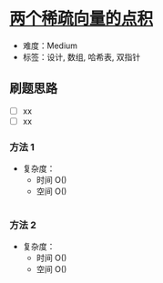 # [两个稀疏向量的点积](https://leetcode-cn.com/problems/dot-product-of-two-sparse-vectors/)

- 难度：Medium
- 标签：设计, 数组, 哈希表, 双指针

## 刷题思路

- [ ] xx
- [ ] xx

### 方法 1

- 复杂度：
    - 时间 O()
    - 空间 O()

``` js

```

### 方法 2

- 复杂度：
    - 时间 O()
    - 空间 O()

``` js

```
